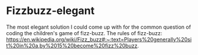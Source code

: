 # Fizzbuzz-elegant
The most elegant solution I could come up with for the common question of coding the children's game of fizz-buzz.
The rules of fizz-buzz: https://en.wikipedia.org/wiki/Fizz_buzz#:~:text=Players%20generally%20sit%20in%20a,by%2015%20become%20fizz%20buzz.
